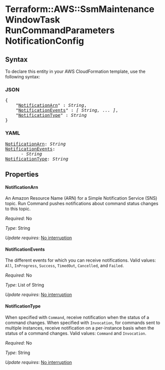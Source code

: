 # Terraform::AWS::SsmMaintenanceWindowTask RunCommandParameters NotificationConfig

## Syntax

To declare this entity in your AWS CloudFormation template, use the following syntax:

### JSON

<pre>
{
    "<a href="#notificationarn" title="NotificationArn">NotificationArn</a>" : <i>String</i>,
    "<a href="#notificationevents" title="NotificationEvents">NotificationEvents</a>" : <i>[ String, ... ]</i>,
    "<a href="#notificationtype" title="NotificationType">NotificationType</a>" : <i>String</i>
}
</pre>

### YAML

<pre>
<a href="#notificationarn" title="NotificationArn">NotificationArn</a>: <i>String</i>
<a href="#notificationevents" title="NotificationEvents">NotificationEvents</a>: <i>
      - String</i>
<a href="#notificationtype" title="NotificationType">NotificationType</a>: <i>String</i>
</pre>

## Properties

#### NotificationArn

An Amazon Resource Name (ARN) for a Simple Notification Service (SNS) topic. Run Command pushes notifications about command status changes to this topic.

_Required_: No

_Type_: String

_Update requires_: [No interruption](https://docs.aws.amazon.com/AWSCloudFormation/latest/UserGuide/using-cfn-updating-stacks-update-behaviors.html#update-no-interrupt)

#### NotificationEvents

The different events for which you can receive notifications. Valid values: `All`, `InProgress`, `Success`, `TimedOut`, `Cancelled`, and `Failed`.

_Required_: No

_Type_: List of String

_Update requires_: [No interruption](https://docs.aws.amazon.com/AWSCloudFormation/latest/UserGuide/using-cfn-updating-stacks-update-behaviors.html#update-no-interrupt)

#### NotificationType

When specified with `Command`, receive notification when the status of a command changes. When specified with `Invocation`, for commands sent to multiple instances, receive notification on a per-instance basis when the status of a command changes. Valid values: `Command` and `Invocation`.

_Required_: No

_Type_: String

_Update requires_: [No interruption](https://docs.aws.amazon.com/AWSCloudFormation/latest/UserGuide/using-cfn-updating-stacks-update-behaviors.html#update-no-interrupt)

